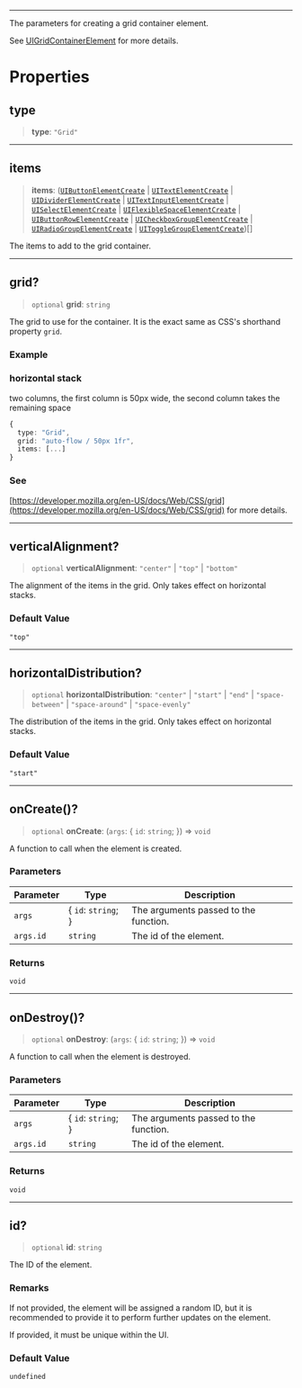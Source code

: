 ***

The parameters for creating a grid container element.

See [UIGridContainerElement](UIGridContainerElement.md) for more details.

# Properties

## type

> **type**: `"Grid"`

***

## items

> **items**: ([`UIButtonElementCreate`](UIButtonElementCreate.md) | [`UITextElementCreate`](UITextElementCreate.md) | [`UIDividerElementCreate`](UIDividerElementCreate.md) | [`UITextInputElementCreate`](UITextInputElementCreate.md) | [`UISelectElementCreate`](UISelectElementCreate.md) | [`UIFlexibleSpaceElementCreate`](UIFlexibleSpaceElementCreate.md) | [`UIButtonRowElementCreate`](UIButtonRowElementCreate.md) | [`UICheckboxGroupElementCreate`](UICheckboxGroupElementCreate.md) | [`UIRadioGroupElementCreate`](UIRadioGroupElementCreate.md) | [`UIToggleGroupElementCreate`](UIToggleGroupElementCreate.md))\[]

The items to add to the grid container.

***

## grid?

> `optional` **grid**: `string`

The grid to use for the container.
It is the exact same as CSS's shorthand property `grid`.

### Example

### horizontal stack

two columns, the first column is 50px wide, the second column takes the remaining space

```typescript
{
  type: "Grid",
  grid: "auto-flow / 50px 1fr",
  items: [...]
}
```

### See

[https://developer.mozilla.org/en-US/docs/Web/CSS/grid](https://developer.mozilla.org/en-US/docs/Web/CSS/grid) for more details.

***

## verticalAlignment?

> `optional` **verticalAlignment**: `"center"` | `"top"` | `"bottom"`

The alignment of the items in the grid.
Only takes effect on horizontal stacks.

### Default Value

`"top"`

***

## horizontalDistribution?

> `optional` **horizontalDistribution**: `"center"` | `"start"` | `"end"` | `"space-between"` | `"space-around"` | `"space-evenly"`

The distribution of the items in the grid.
Only takes effect on horizontal stacks.

### Default Value

`"start"`

***

## onCreate()?

> `optional` **onCreate**: (`args`: \{ `id`: `string`; }) => `void`

A function to call when the element is created.

### Parameters

| Parameter | Type                 | Description                           |
| --------- | -------------------- | ------------------------------------- |
| `args`    | \{ `id`: `string`; } | The arguments passed to the function. |
| `args.id` | `string`             | The id of the element.                |

### Returns

`void`

***

## onDestroy()?

> `optional` **onDestroy**: (`args`: \{ `id`: `string`; }) => `void`

A function to call when the element is destroyed.

### Parameters

| Parameter | Type                 | Description                           |
| --------- | -------------------- | ------------------------------------- |
| `args`    | \{ `id`: `string`; } | The arguments passed to the function. |
| `args.id` | `string`             | The id of the element.                |

### Returns

`void`

***

## id?

> `optional` **id**: `string`

The ID of the element.

### Remarks

If not provided, the element will be assigned a random ID, but it is recommended to provide it
to perform further updates on the element.

If provided, it must be unique within the UI.

### Default Value

`undefined`
